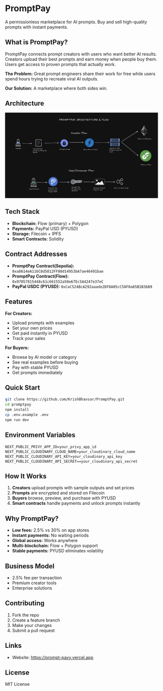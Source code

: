 # PromptPay
A permissionless marketplace for AI prompts. Buy and sell high-quality prompts with instant payments.

## What is PromptPay?
PromptPay connects prompt creators with users who want better AI results. Creators upload their best prompts and earn money when people buy them. Users get access to proven prompts that actually work.

**The Problem:** Great prompt engineers share their work for free while users spend hours trying to recreate viral AI outputs.

**Our Solution:** A marketplace where both sides win.

## Architecture
![PromptPay Architecture](public/arch.png)

## Tech Stack
- **Blockchain:** Flow (primary) + Polygon
- **Payments:** PayPal USD (PYUSD)
- **Storage:** Filecoin + IPFS
- **Smart Contracts:** Solidity

## Contract Addresses
- **PromptPay Contract(Sepolia):** `0xa8614eA116C8d5812FF80d14953bA7ae46491bae`
-  **PromptPay Contract(Flow):** `0x97057815448c61c661552a50e67Ec5A4247e37eC`
- **PayPal USDC (PYUSD):** `0xCaC524BcA292aaade2DF8A05cC58F0a65B1B3bB9`

## Features
**For Creators:**
- Upload prompts with examples
- Set your own prices
- Get paid instantly in PYUSD
- Track your sales

**For Buyers:**
- Browse by AI model or category
- See real examples before buying
- Pay with stable PYUSD
- Get prompts immediately

## Quick Start
```bash
git clone https://github.com/KrishBhavsar/PromptPay.git
cd promptpay
npm install
cp .env.example .env
npm run dev
```

## Environment Variables
```
NEXT_PUBLIC_PRIVY_APP_ID=your_privy_app_id
NEXT_PUBLIC_CLOUDINARY_CLOUD_NAME=your_cloudinary_cloud_name
NEXT_PUBLIC_CLOUDINARY_API_KEY=your_cloudinary_api_key
NEXT_PUBLIC_CLOUDINARY_API_SECRET==your_cloudinary_api_secret
```

## How It Works
1. **Creators** upload prompts with sample outputs and set prices
2. **Prompts** are encrypted and stored on Filecoin
3. **Buyers** browse, preview, and purchase with PYUSD
4. **Smart contracts** handle payments and unlock prompts instantly

## Why PromptPay?
- **Low fees:** 2.5% vs 30% on app stores
- **Instant payments:** No waiting periods
- **Global access:** Works anywhere
- **Multi-blockchain:** Flow + Polygon support
- **Stable payments:** PYUSD eliminates volatility

## Business Model
- 2.5% fee per transaction
- Premium creator tools
- Enterprise solutions

## Contributing
1. Fork the repo
2. Create a feature branch
3. Make your changes
4. Submit a pull request

## Links
- Website: https://prompt-payy.vercel.app

## License
MIT License
